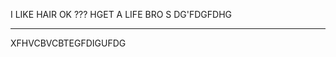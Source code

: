 I LIKE  HAIR OK
???
HGET A LIFE 
BRO
S
DG'FDGFDHG
********************************************************** ***********
XFHVCBVCBTEGFDIGUFDG
